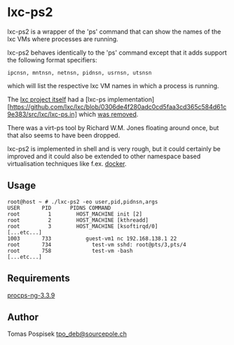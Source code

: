 lxc-ps2
=======

lxc-ps2 is a wrapper of the 'ps' command that can show
the names of the lxc VMs where processes are running.

lxc-ps2 behaves identically to the 'ps' command except
that it adds support the following format specifiers:

    ipcnsn, mntnsn, netnsn, pidnsn, usrnsn, utsnsn

which will list the respective lxc VM names in which a
process is running.

The [lxc project itself](https://github.com/lxc/lxc) had
a [lxc-ps implementation][https://github.com/lxc/lxc/blob/0306de4f280adc0cd5faa3cd365c584d61c9e383/src/lxc/lxc-ps.in]
which [was removed](https://github.com/lxc/lxc/commit/7f12cae956c003445e6ee182b414617b52532af6).

There was a virt-ps tool by Richard W.M. Jones floating
around once, but that also seems to have been dropped.

lxc-ps2 is implemented in shell and is very rough, but
it could certainly be improved and it could also be
extended to other namespace based virtualisation
techniques like f.ex.
[docker](https://duckduckgo.com/l/?kh=-1&uddg=https%3A%2F%2Fwww.docker.com%2F).

Usage
-----

    root@host ~ # ./lxc-ps2 -eo user,pid,pidnsn,args
    USER       PID      PIDNS COMMAND
    root         1        HOST_MACHINE init [2]
    root         2        HOST_MACHINE [kthreadd]
    root         3        HOST_MACHINE [ksoftirqd/0]
    [...etc...]
    1003       733           guest-vm1 nc 192.168.138.1 22
    root       734             test-vm sshd: root@pts/3,pts/4
    root       758             test-vm -bash
    [...etc...]


Requirements
------------
[procps-ng-3.3.9](http://sourceforge.net/projects/procps-ng/)

Author
------

Tomas Pospisek <tpo_deb@sourcepole.ch>
